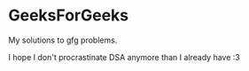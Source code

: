 # GeeksForGeeks

My solutions to gfg problems.

I hope I don't procrastinate DSA anymore than I already have :3
